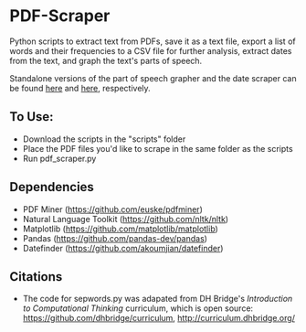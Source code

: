 # PDF-Scraper
Python scripts to extract text from PDFs, save it as a text file, export a list of words and their frequencies to a CSV file for further analysis, extract dates from the text, and graph the text's parts of speech.

Standalone versions of the part of speech grapher and the date scraper can be found [here](https://github.com/ian-nai/PartofSpeech_Grapher) and [here](https://github.com/ian-nai/Date-Scraper), respectively.

## To Use:
* Download the scripts in the "scripts" folder
* Place the PDF files you'd like to scrape in the same folder as the scripts
* Run pdf_scraper.py

## Dependencies
* PDF Miner (https://github.com/euske/pdfminer)
* Natural Language Toolkit (https://github.com/nltk/nltk)
* Matplotlib (https://github.com/matplotlib/matplotlib)
* Pandas (https://github.com/pandas-dev/pandas)
* Datefinder (https://github.com/akoumjian/datefinder)

## Citations
* The code for sepwords.py was adapated from DH Bridge's *Introduction to Computational Thinking* curriculum, which is open source: https://github.com/dhbridge/curriculum, http://curriculum.dhbridge.org/
